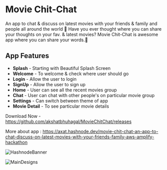 # Movie Chit-Chat 

An app to chat & discuss on latest movies with your friends & family and people all around the world 💬
Have you ever thought where you can share your thoughts on your fav. & latest movies? Movie Chit-Chat is awesome app where you can share your words.💬

## App Features

- **Splash** - Starting with Beautiful Splash Screen
- **Welcome** - To welcome & check where user should go
- **Login** - Allow the user to login
- **SignUp** - Allow the user to sign up
- **Home** - User can see all the recent movies group
- **Chat** - User can chat with other people's on particular movie group
- **Settings** - Can switch between theme of app
- **Movie Detail** - To see particular movie details

Download Now - https://github.com/akshatbhuhagal/MovieChitChat/releases

More about app : 
https://axat.hashnode.dev/movie-chit-chat-an-app-to-chat-discuss-on-latest-movies-with-your-friends-family-aws-amplify-hackathon 

![HashnodeBanner](https://user-images.githubusercontent.com/50077510/193337966-28250aef-42b2-40f8-b143-5d1a57feb5de.png)

![MainDesigns](https://user-images.githubusercontent.com/50077510/193337986-be3c784c-0944-41d8-bb56-cb56c503dcda.png)
